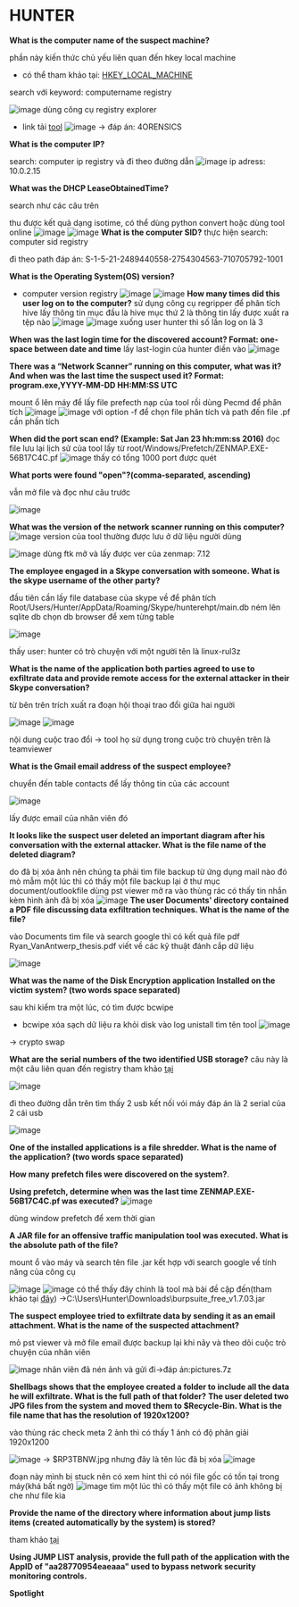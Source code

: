 # HUNTER
**What is the computer name of the suspect machine?**

phần này kiến thức chủ yếu liên quan đến hkey local machine
* có thể tham khảo tại: [HKEY_LOCAL_MACHINE](https://www.lifewire.com/hkey-local-machine-2625902)

search với keyword: computername registry

![image](https://user-images.githubusercontent.com/110059218/224646446-98b89045-7d76-4bf8-87d5-1c1a12e0c419.png)
dùng công cụ registry explorer

* link tải [tool](https://drive.google.com/file/d/19EW3ZJkz-Qac6Tt1r8suNgBOPAmGkDq1/view?usp=share_link)
![image](https://user-images.githubusercontent.com/110059218/224647405-db32fa7c-40a3-409e-8085-576be996f329.png)
-> đáp án: 4ORENSICS

**What is the computer IP?**

search: computer ip registry và đi theo đường dẫn
![image](https://user-images.githubusercontent.com/110059218/224649182-9347a8d2-8efb-4241-84f8-4a2400912f4b.png)
ip adress: 10.0.2.15

**What was the DHCP LeaseObtainedTime?**

search như các câu trên

thu được kết quả dạng isotime, có thể dùng python convert hoặc dùng tool online
![image](https://user-images.githubusercontent.com/110059218/224698308-6dd8c5b8-19a1-4a64-b9b2-9189809debff.png)
![image](https://user-images.githubusercontent.com/110059218/225620331-e107fa16-dfd3-4b68-809d-34f30d3ae779.png)
**What is the computer SID?**
thực hiện search: computer sid registry

đi theo path
đáp án: S-1-5-21-2489440558-2754304563-710705792-1001

**What is the Operating System(OS) version?**
* computer version registry
![image](https://user-images.githubusercontent.com/110059218/224754224-2b409d75-3259-4628-9ee7-4e875befaf12.png)
![image](https://user-images.githubusercontent.com/110059218/224754302-1c86c8cb-e474-43cf-98d6-cd0c2780f17c.png)
**How many times did this user log on to the computer?**
sử dụng công cụ regripper để phân tích hive lấy thông tin
mục đầu là hive mục thứ 2 là thông tin lấy được xuất ra tệp nào
![image](https://user-images.githubusercontent.com/110059218/224762692-b15cf90a-c543-4038-9677-eea99399b055.png)
![image](https://user-images.githubusercontent.com/110059218/224762750-54126572-78d8-4900-8a5f-af32b1dd7afa.png)
xuống user hunter thì số lần log on là 3

**When was the last login time for the discovered account? Format: one-space between date and time**
lấy last-login của hunter điền vào
![image](https://user-images.githubusercontent.com/110059218/224763723-4842afa0-0bd2-49c6-9fe5-1d49fbbe320e.png)

**There was a “Network Scanner” running on this computer, what was it? And when was the last time the suspect used it? Format: program.exe,YYYY-MM-DD HH:MM:SS UTC**

mount ổ lên máy để lấy file prefecth nạp của tool rồi dùng Pecmd để phân tích
![image](https://user-images.githubusercontent.com/110059218/225621414-2c0bbf8b-765a-47bc-88da-370c233dea54.png)
![image](https://user-images.githubusercontent.com/110059218/225622437-efbacf69-f290-4fa9-9e62-f4089d43bb4c.png)
với option -f để chọn file phân tích và path đến file .pf cần phần tích

**When did the port scan end? (Example: Sat Jan 23 hh:mm:ss 2016)**
đọc file lưu lại lịch sử của tool lấy từ root/Windows/Prefetch/ZENMAP.EXE-56B17C4C.pf
![image](https://user-images.githubusercontent.com/110059218/225643581-8f7558df-0f82-4ef4-a503-c46c6e9e0b13.png)
thấy có tổng 1000 port được quét

**What ports were found "open"?(comma-separated, ascending)**

vẫn mở file và đọc như câu trước 

![image](https://user-images.githubusercontent.com/110059218/225650626-61bc1d00-9856-4578-b1bc-ed4f4ac511e2.png)

**What was the version of the network scanner running on this computer?**
![image](https://user-images.githubusercontent.com/110059218/225650762-956f2972-0200-4e7c-a07e-884a6515c450.png)
version của tool thường được lưu ở dữ liệu người dùng

![image](https://user-images.githubusercontent.com/110059218/225650895-655857bb-bf7a-416a-a979-af35e1881b6f.png)
dùng ftk mở và lấy được ver của zenmap: 7.12

**The employee engaged in a Skype conversation with someone. What is the skype username of the other party?**

đầu tiên cần lấy file database của skype về để phân tích
Root/Users/Hunter/AppData/Roaming/Skype/hunterehpt/main.db
ném lên sqlite db chọn db browser để xem từng table

![image](https://user-images.githubusercontent.com/110059218/225661727-619ccae0-cc30-45b5-b0f4-aa9b17c0b0b2.png)

thấy user: hunter có trò chuyện với một người tên là linux-rul3z

**What is the name of the application both parties agreed to use to exfiltrate data and provide remote access for the external attacker in their Skype conversation?**
 
 từ bên trên trích xuất ra đoạn hội thoại trao đổi giữa hai người
 
![image](https://user-images.githubusercontent.com/110059218/225662342-65e57c48-eecd-4bfd-89df-b537b9d92b4f.png)
![image](https://user-images.githubusercontent.com/110059218/225662611-cf34c1d6-0656-471e-8fa0-d2a5c5bdd9e7.png)

nội dung cuộc trao đổi
-> tool họ sử dụng trong cuộc trò chuyện trên là teamviewer

**What is the Gmail email address of the suspect employee?**

chuyển đến table contacts để lấy thông tin của các account 

![image](https://user-images.githubusercontent.com/110059218/225664749-200797b0-9b58-44d4-a746-a6361abf57f9.png)

lấy được email của nhân viên đó

**It looks like the suspect user deleted an important diagram after his conversation with the external attacker. What is the file name of the deleted diagram?**

do đã bị xóa ảnh nên chúng ta phải tìm file backup từ ứng dụng mail nào đó
mò mẫm một lúc thì có thấy một file backup lại ở thư mục document/outlookfile
dùng pst viewer mở ra vào thùng rác có thấy tin nhắn kèm hình ảnh đã bị xóa
![image](https://user-images.githubusercontent.com/110059218/225678624-0e0d9ce2-8925-4d23-88fc-1ec37152c673.png)
**The user Documents' directory contained a PDF file discussing data exfiltration techniques. What is the name of the file?**

vào Documents tìm file và search google thì có kết quả file pdf Ryan_VanAntwerp_thesis.pdf viết về các kỹ thuật đánh cắp dữ liệu

![image](https://user-images.githubusercontent.com/110059218/225679290-8a060c55-5c3a-4693-a006-86e05c410755.png)

**What was the name of the Disk Encryption application Installed on the victim system? (two words space separated)**

sau khi kiểm tra một lúc, có tìm được bcwipe
* bcwipe xóa sạch dữ liệu ra khỏi disk
vào log unistall tìm tên tool 
![image](https://user-images.githubusercontent.com/110059218/225687787-06879332-6c6d-4eb9-86b4-2d1dd2e608e8.png)

-> crypto swap

**What are the serial numbers of the two identified USB storage?**
câu này là một câu liên quan đến registry
tham khảo [tại](https://whitehat.vn/threads/computer-forensics-trich-luc-cac-ket-noi-usb-da-gan-vao-may-tinh-cua-ban.13676/)

![image](https://user-images.githubusercontent.com/110059218/225688222-dd8ba65f-150c-4b8c-ade6-41b1f2e5ea1a.png)

đi theo đường dẫn trên tìm thấy 2 usb kết nối vói máy đáp án là 2 serial của 2 cái usb

![image](https://user-images.githubusercontent.com/110059218/225688433-d0b2b53c-90b6-4481-bc80-f07cf43ee4ef.png)

**One of the installed applications is a file shredder. What is the name of the application? (two words space separated)**

**How many prefetch files were discovered on the system?**.

**Using prefetch, determine when was the last time ZENMAP.EXE-56B17C4C.pf was executed?**
![image](https://user-images.githubusercontent.com/110059218/225945263-c7de3d7a-420a-4ac0-a793-eeeab56e85fd.png)

dùng window prefetch để xem thời gian

**A JAR file for an offensive traffic manipulation tool was executed. What is the absolute path of the file?**

mount ổ vào máy và search tên file .jar kết hợp với search google về tính năng của công cụ

![image](https://user-images.githubusercontent.com/110059218/225945518-7925f389-06d8-415e-8572-0579ef73fd37.png)
![image](https://user-images.githubusercontent.com/110059218/225945616-eb806f7a-70c3-48c9-ad3f-14189109efc0.png)
có thể thấy đây chính là tool mà bài đề cập đến(tham khảo tại [đây](https://viblo.asia/p/burp-suite-tro-thu-dac-luc-cho-tester-va-pentester-trong-kiem-tra-ung-dung-web-E375z4GWZGW))
->C:\Users\Hunter\Downloads\burpsuite_free_v1.7.03.jar

**The suspect employee tried to exfiltrate data by sending it as an email attachment. What is the name of the suspected attachment?**

mỏ pst viewer và mở file email được backup lại khi nãy và theo dõi cuộc trò chuyện của nhân viên

![image](https://user-images.githubusercontent.com/110059218/225949082-39581c03-f09f-4cd4-b663-fad8df46299b.png)
nhân viên đã nén ảnh và gửi đi->đáp án:pictures.7z

**Shellbags shows that the employee created a folder to include all the data he will exfiltrate. What is the full path of that folder?**
**The user deleted two JPG files from the system and moved them to $Recycle-Bin. What is the file name that has the resolution of 1920x1200?**

vào thùng rác check meta 2 ảnh thì có thấy 1 ảnh có độ phân giải 1920x1200

![image](https://user-images.githubusercontent.com/110059218/225954191-6fd480fa-16d8-4dca-b1ab-465eca2b5cd5.png)
-> $RP3TBNW.jpg
nhưng đây là tên lúc đã bị xóa 
![image](https://user-images.githubusercontent.com/110059218/225954936-596768ec-0102-482a-ad60-a861c8ab3a73.png)

đoạn này mình bị stuck nên có xem hint thì có nói file gốc có tồn tại trong máy(khá bất ngờ)
![image](https://user-images.githubusercontent.com/110059218/225970844-fcd9d54c-856f-4af4-af83-75ebbe544562.png)
tìm một lúc thì có thấy một file có ảnh không bị che như file kia

**Provide the name of the directory where information about jump lists items (created automatically by the system) is stored?**

tham khảo [tại](https://social.technet.microsoft.com/Forums/windows/en-US/900098c0-12d9-43c2-9368-45d28afe59c1/jump-list-traffic-automaticdestinationsms?forum=winserverGP)

**Using JUMP LIST analysis, provide the full path of the application with the AppID of "aa28770954eaeaaa" used to bypass network security monitoring controls.**

**Spotlight**
